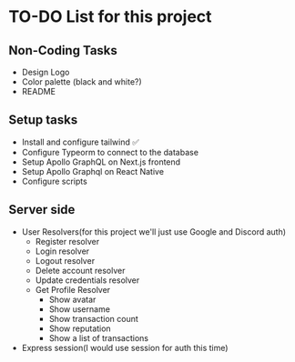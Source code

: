 # TO-DO List for this project

## Non-Coding Tasks

- Design Logo
- Color palette (black and white?)
- README

## Setup tasks

- Install and configure tailwind ✅
- Configure Typeorm to connect to the database
- Setup Apollo GraphQL on Next.js frontend
- Setup Apollo Graphql on React Native
- Configure scripts

## Server side

- User Resolvers(for this project we'll just use Google and Discord auth)
  - Register resolver
  - Login resolver
  - Logout resolver
  - Delete account resolver
  - Update credentials resolver
  - Get Profile Resolver
    - Show avatar
    - Show username
    - Show transaction count
    - Show reputation
    - Show a list of transactions
- Express session(I would use session for auth this time)
